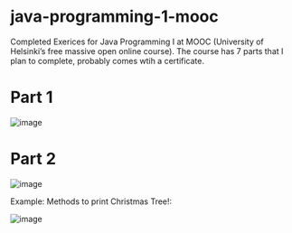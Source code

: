 # java-programming-1-mooc
 Completed Exerices for Java Programming I at MOOC (University of Helsinki’s free massive open online course).  The course has 7 parts that I plan to complete, probably comes wtih a certificate. 

# Part 1
![image](https://user-images.githubusercontent.com/47803678/170863408-e398b314-835c-435f-a1d8-2949084e4ef4.png)

# Part 2
![image](https://user-images.githubusercontent.com/47803678/170863425-623de261-a771-4bb6-847b-4ed64a3c116c.png)

Example: Methods to print Christmas Tree!:

![image](https://user-images.githubusercontent.com/47803678/170863454-bb690157-3c26-4f66-a557-04252810dca6.png)
